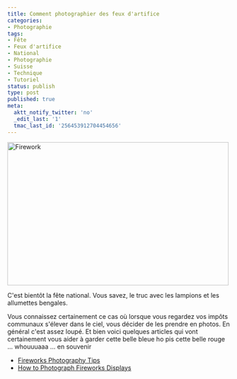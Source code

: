 ```yaml
---
title: Comment photographier des feux d'artifice
categories:
- Photographie
tags:
- Fête
- Feux d'artifice
- National
- Photographie
- Suisse
- Technique
- Tutoriel
status: publish
type: post
published: true
meta:
  aktt_notify_twitter: 'no'
  _edit_last: '1'
  tmac_last_id: '256453912704454656'
---
```

<img class="alignnone size-full wp-image-1342" title="Firework" src="https://dlgjp9x71cipk.cloudfront.net/2009/07/firework.jpg" alt="Firework" width="500" height="324" />

C'est bientôt la fête national. Vous savez, le truc avec les lampions et les allumettes bengales.

Vous connaissez certainement ce cas où lorsque vous regardez vos impôts communaux s'élever dans le ciel, vous décider de les prendre en photos. En général c'est assez loupé. Et bien voici quelques articles qui vont certainement vous aider à garder cette belle bleue ho pis cette belle rouge ... whouuuaaa ... en souvenir
<ul>
	<li><a href="https://www.the-digital-picture.com/Photography-Tips/Fireworks.aspx">Fireworks Photography Tips</a></li>
	<li><a href="https://digital-photography-school.com/how-to-photograph-fireworks">How to Photograph Fireworks Displays</a></li>
</ul>
